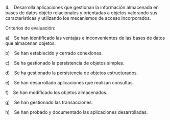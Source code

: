 4. Desarrolla aplicaciones que gestionan la información almacenada en bases de datos objeto relacionales y orientadas a objetos valorando sus características y utilizando los mecanismos de acceso incorporados.

Criterios de evaluación:

a) Se han identificado las ventajas e inconvenientes de las bases de datos que almacenan objetos.

b) Se han establecido y cerrado conexiones.

c) Se ha gestionado la persistencia de objetos simples.

d) Se ha gestionado la persistencia de objetos estructurados.

e) Se han desarrollado aplicaciones que realizan consultas.

f) Se han modificado los objetos almacenados.

g) Se han gestionado las transacciones.

h) Se han probado y documentado las aplicaciones desarrolladas.


